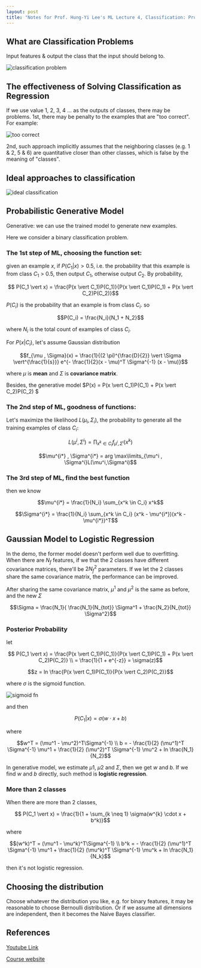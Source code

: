 ```yaml
---
layout: post
title: "Notes for Prof. Hung-Yi Lee's ML Lecture 4, Classification: Probabilistic Generative Model."
---
```


## What are Classification Problems

Input features & output the class that the input should belong to.

![classification problem](https://baliuzeger.github.io/sjl/assets/images/HYL_ML_04/classification.png)

## The effectiveness of Solving Classification as Regression

If we use value 1, 2, 3, 4 ... as the outputs of classes, there may be problems. 1st, there may be penalty to the examples that are "too correct". For example:

![too correct](https://baliuzeger.github.io/sjl/assets/images/HYL_ML_04/too-correct.png)

2nd, such approach implicitly assumes that the neighboring classes (e.g. 1 & 2, 5 & 6) are quantitative closer than other classes, which is false by the meaning of "classes".

## Ideal approaches to classification

![ideal classification](https://baliuzeger.github.io/sjl/assets/images/HYL_ML_04/ideal-classification.png)

## Probabilistic Generative Model

Generative: we can use the trained model to generate new examples.

Here we consider a binary classification problem.

### The 1st step of ML, choosing the function set:

given an example $x$, if $P(C_1 \vert x) > 0.5$, i.e. the probability that this example is from class $C_1$ > 0.5, then output $C_1$, otherwise output $C_2$. By probability, 

$$ P(C_1 \vert x) = \frac{P(x \vert C_1)P(C_1)}{P(x \vert C_1)P(C_1) + P(x \vert C_2)P(C_2)}$$

$P(C_i)$ is the probability that an example is from class $C_i$. so

$$P(C_i) = \frac{N_i}{N_1 + N_2}$$

where $N_i$ is the total count of examples of class $C_i$.

For $P(x \vert C_i)$, let's assume Gaussian distribution

$$f_{\mu , \Sigma}(x) = \frac{1}{(2 \pi)^{\frac{D}{2}} \vert \Sigma \vert^{\frac{1}{s}}} e^{- \frac{1}{2}(x - \mu)^T \Sigma^{-1} (x - \mu)}$$

where $\mu$ is **mean** and $\Sigma$ is **covariance matrix**.

Besides, the generative model $P(x) = P(x \vert C_1)P(C_1) + P(x \vert C_2)P(C_2) $

### The 2nd step of ML, goodness of functions:

Let's maximize the likelihood $L(\mu_i,\Sigma_i)$, the probability to generate all the training examples of class $C_i$:

$$L(\mu^i,\Sigma^i) = \prod_{x^k \in C_i} f_{\mu^i , \Sigma^i}(x^k)$$

$$\mu^{i*} , \Sigma^{i*} = arg \max\limits_{\mu^i , \Sigma^i}L(\mu^i,\Sigma^i)$$

### The 3rd step of ML, find the best function

then we know

$$\mu^{i*} = \frac{1}{N_i} \sum_{x^k \in C_i} x^k$$

$$\Sigma^{i*} = \frac{1}{N_i} \sum_{x^k \in C_i} (x^k - \mu^{i*})(x^k - \mu^{i*})^T$$

## Gaussian Model to Logistic Regression

In the demo, the former model doesn't perform well due to overfitting. When there are $N_f$ features, if we that the 2 classes have different covariance matrices, there'll be $2N_f^2$ parameters. If we let the 2 classes share the same covariance matrix, the performance can be improved.

After sharing the same covariance matrix, $\mu^1$ and $\mu^2$ is the same as before, and the new $\Sigma$

$$\Sigma = \frac{N_1}{ \frac{N_1}{N_{tot}} \Sigma^1 + \frac{N_2}{N_{tot}} \Sigma^2}$$

### Posterior Probability

let

$$ P(C_1 \vert x) = \frac{P(x \vert C_1)P(C_1)}{P(x \vert C_1)P(C_1) + P(x \vert C_2)P(C_2)} \\
= \frac{1}{1 + e^{-z}} = \sigma(z)$$

$$z = ln \frac{P(x \vert C_1)P(C_1)}{P(x \vert C_2)P(C_2)}$$

where $\sigma$ is the sigmoid function.

![sigmoid fn](https://baliuzeger.github.io/sjl/assets/images/HYL_ML_04/sigmoid.png?w=500&fit=crop)

and then

$$ P(C_1 \vert x) = \sigma(w \cdot x + b)$$

where

$$w^T = (\mu^1 - \mu^2)^T\Sigma^{-1} \\
b = - \frac{1}{2} (\mu^1)^T \Sigma^{-1} \mu^1 + \frac{1}{2} (\mu^2)^T \Sigma^{-1} \mu^2 + ln \frac{N_1}{N_2}$$

In generative model, we estimate $\mu1$, $\mu2$ and $\Sigma$, then we get $w$ and $b$. If we find $w$ and $b$ directly, such method is **logistic regression**.

### More than 2 classes

When there are more than 2 classes, 

$$ P(C_1 \vert x) = \frac{1}{1 + \sum_{k \neq 1} \sigma(w^{k} \cdot x + b^k)}$$

where

$$(w^k)^T = (\mu^1 - \mu^k)^T\Sigma^{-1} \\
b^k = - \frac{1}{2} (\mu^1)^T \Sigma^{-1} \mu^1 + \frac{1}{2} (\mu^k)^T \Sigma^{-1} \mu^k + ln \frac{N_1}{N_k}$$

then it's not logistic regression.

## Choosing the distribution

Choose whatever the distribution you like, e.g. for binary features, it may be reasonable to choose Bernoulli distribution. Or if we assume all dimensions are independent, then it becomes the Naive Bayes classifier.

## References
[Youtube Link](https://youtube.com/playlist?list=PLJV_el3uVTsPy9oCRY30oBPNLCo89yu49)

[Course website](http://speech.ee.ntu.edu.tw/~tlkagk/courses_ML17_2.html)
